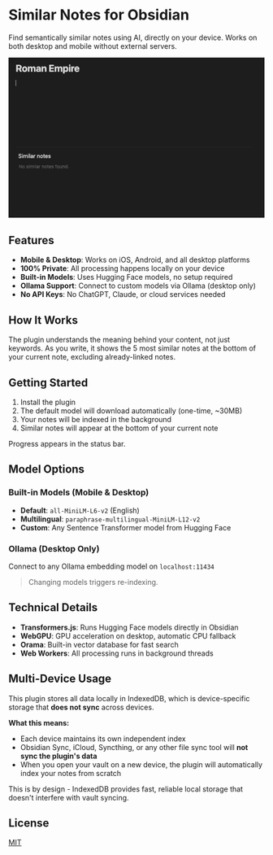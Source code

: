 # Similar Notes for Obsidian

Find semantically similar notes using AI, directly on your device. Works on both desktop and mobile without external servers.

![Demo](images/demo.gif)

## Features

-   **Mobile & Desktop**: Works on iOS, Android, and all desktop platforms
-   **100% Private**: All processing happens locally on your device
-   **Built-in Models**: Uses Hugging Face models, no setup required
-   **Ollama Support**: Connect to custom models via Ollama (desktop only)
-   **No API Keys**: No ChatGPT, Claude, or cloud services needed

## How It Works

The plugin understands the meaning behind your content, not just keywords. As you write, it shows the 5 most similar notes at the bottom of your current note, excluding already-linked notes.

## Getting Started

1. Install the plugin
2. The default model will download automatically (one-time, ~30MB)
3. Your notes will be indexed in the background
4. Similar notes will appear at the bottom of your current note

Progress appears in the status bar.

## Model Options

### Built-in Models (Mobile & Desktop)

-   **Default**: `all-MiniLM-L6-v2` (English)
-   **Multilingual**: `paraphrase-multilingual-MiniLM-L12-v2`
-   **Custom**: Any Sentence Transformer model from Hugging Face

### Ollama (Desktop Only)

Connect to any Ollama embedding model on `localhost:11434`

> Changing models triggers re-indexing.

## Technical Details

-   **Transformers.js**: Runs Hugging Face models directly in Obsidian
-   **WebGPU**: GPU acceleration on desktop, automatic CPU fallback
-   **Orama**: Built-in vector database for fast search
-   **Web Workers**: All processing runs in background threads

## Multi-Device Usage

This plugin stores all data locally in IndexedDB, which is device-specific storage that **does not sync** across devices.

**What this means:**

-   Each device maintains its own independent index
-   Obsidian Sync, iCloud, Syncthing, or any other file sync tool will **not sync the plugin's data**
-   When you open your vault on a new device, the plugin will automatically index your notes from scratch

This is by design - IndexedDB provides fast, reliable local storage that doesn't interfere with vault syncing.

## License

[MIT](LICENSE)
